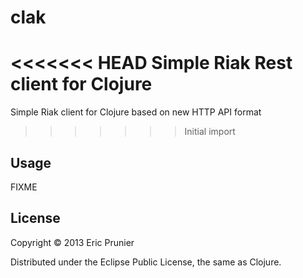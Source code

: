 # clak

<<<<<<< HEAD
Simple Riak Rest client for Clojure
=======
Simple Riak client for Clojure based on new HTTP API format
>>>>>>> Initial import

## Usage

FIXME

## License

Copyright © 2013 Eric Prunier

Distributed under the Eclipse Public License, the same as Clojure.
